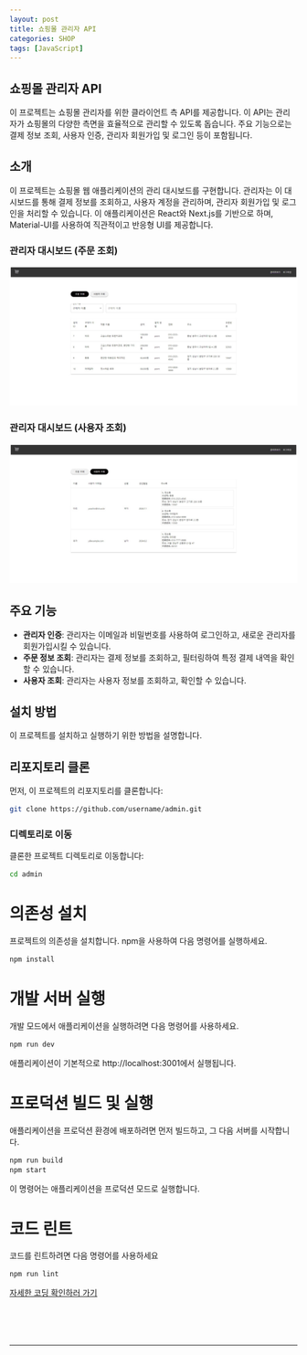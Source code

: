 ```yaml
---
layout: post
title: 쇼핑몰 관리자 API
categories: SHOP
tags: [JavaScript]
---
```


## 쇼핑몰 관리자 API

이 프로젝트는 쇼핑몰 관리자를 위한 클라이언트 측 API를 제공합니다.
이 API는 관리자가 쇼핑몰의 다양한 측면을 효율적으로 관리할 수 있도록 돕습니다.
주요 기능으로는 결제 정보 조회, 사용자 인증, 관리자 회원가입 및 로그인 등이 포함됩니다.

## 소개

이 프로젝트는 쇼핑몰 웹 애플리케이션의 관리 대시보드를 구현합니다.
관리자는 이 대시보드를 통해 결제 정보를 조회하고, 사용자 계정을 관리하며, 관리자 회원가입 및 로그인을 처리할 수 있습니다.
이 애플리케이션은 React와 Next.js를 기반으로 하며, Material-UI를 사용하여 직관적이고 반응형 UI를 제공합니다.

### 관리자 대시보드 (주문 조회)

![관리자 대시보드](/assets/images/cozyshop/admin/dashboard.JPG)

### 관리자 대시보드 (사용자 조회)

![관리자 대시보드](/assets/images/cozyshop/admin/dashboard2.JPG)

## 주요 기능

- **관리자 인증**: 관리자는 이메일과 비밀번호를 사용하여 로그인하고, 새로운 관리자를 회원가입시킬 수 있습니다.
- **주문 정보 조회**: 관리자는 결제 정보를 조회하고, 필터링하여 특정 결제 내역을 확인할 수 있습니다.
- **사용자 조회**: 관리자는 사용자 정보를 조회하고, 확인할 수 있습니다.

## 설치 방법

이 프로젝트를 설치하고 실행하기 위한 방법을 설명합니다.

## 리포지토리 클론

먼저, 이 프로젝트의 리포지토리를 클론합니다:

```bash
git clone https://github.com/username/admin.git
```

### 디렉토리로 이동

클론한 프로젝트 디렉토리로 이동합니다:

```bash
cd admin
```

# 의존성 설치

프로젝트의 의존성을 설치합니다. npm을 사용하여 다음 명령어를 실행하세요.

```bash
npm install
```

# 개발 서버 실행

개발 모드에서 애플리케이션을 실행하려면 다음 명령어를 사용하세요.

```bash
npm run dev
```

애플리케이션이 기본적으로 http://localhost:3001에서 실행됩니다.

# 프로덕션 빌드 및 실행

애플리케이션을 프로덕션 환경에 배포하려면 먼저 빌드하고, 그 다음 서버를 시작합니다.

```bash
npm run build
npm start
```

이 명령어는 애플리케이션을 프로덕션 모드로 실행합니다.

# 코드 린트

코드를 린트하려면 다음 명령어를 사용하세요

```bash
npm run lint
```

[자세한 코딩 확인하러 가기](https://github.com/yousincha/admin)
<br><br><br><br><br>

---
